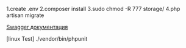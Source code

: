 1.create .env
2.composer install
3.sudo chmod -R 777 storage/
4.php artisan migrate

[Swagger документация](http://found.loc/api/documentation)

[linux Test]    ./vendor/bin/phpunit


